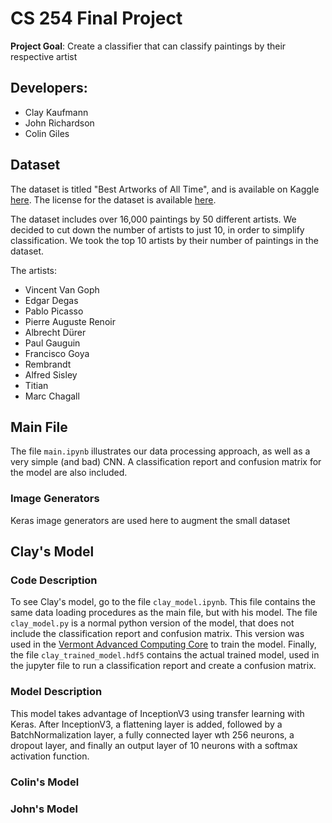 # CS 254 Final Project

**Project Goal**: Create a classifier that can classify paintings by their
respective artist

## Developers:

- Clay Kaufmann
- John Richardson
- Colin Giles

## Dataset

The dataset is titled "Best Artworks of All Time", and is available on
Kaggle [here](https://www.kaggle.com/ikarus777/best-artworks-of-all-time).
The license for the dataset is available
[here](https://creativecommons.org/licenses/by-nc-sa/4.0/).

The dataset includes over 16,000 paintings by 50 different artists. We decided
to cut down the number of artists to just 10, in order to simplify
classification. We took the top 10 artists by their number of paintings in the
dataset.

The artists:

- Vincent Van Goph
- Edgar Degas
- Pablo Picasso
- Pierre Auguste Renoir
- Albrecht Dürer
- Paul Gauguin
- Francisco Goya
- Rembrandt
- Alfred Sisley
- Titian
- Marc Chagall

## Main File

The file `main.ipynb` illustrates our data processing approach, as well as a
very simple (and bad) CNN. A classification report and confusion matrix for the
model are also included.

### Image Generators

Keras image generators are used here to augment the small dataset

## Clay's Model

### Code Description

To see Clay's model, go to the file `clay_model.ipynb`. This file contains the
same data loading procedures as the main file, but with his model. The file
`clay_model.py` is a normal python version of the model, that does not include
the classification report and confusion matrix. This version was used in the
[Vermont Advanced Computing Core](https://www.uvm.edu/vacc) to train the model.
Finally, the file `clay_trained_model.hdf5` contains the actual trained model,
used in the jupyter file to run a classification report and create a confusion matrix.

### Model Description

This model takes advantage of InceptionV3 using transfer learning with Keras.
After InceptionV3, a flattening layer is added, followed by a BatchNormalization
layer, a fully connected layer wth 256 neurons, a dropout layer, and finally an
output layer of 10 neurons with a softmax activation function.

### Colin's Model

### John's Model
